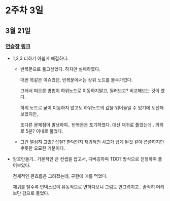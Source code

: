# 2주차 3일

## 3월 21일
### [연습장 링크](https://jamboard.google.com/d/1i-PRFRkrEJOyD6aSx3Gdm6-bGBRWg-7B7-6Z7kH2qHo/edit?usp=sharing)

- 1,2,3 더하기 아쉽게 해결하다.
  - 반복문으로 풀고싶었다. 하지만 실패하였다.

    매번 똑같은 이슈였던, 반복문에서는 상위 노드를 볼수가없다.
    
    그래서 떠오른 방법이 하위노드로 이동하지말고, 찔러보고? 비교해보는 것이 였다.

    하위 노드로 굳이 이동하지 않고도 하위노드의 값을 읽어들일 수 있기에 도전해보았지만,
  
    또다른 문제점이 발생하여.. 반복문은 포기하였다. 대신 재귀로 풀었는데.. 의외로 5분? 이내로 풀었다.
  - 그간 열심히 고민? 삽질? 한덕인지 재귀적인 사고가 쉽게 된것 같아 씁쓸하지만 뿌듯한 오묘한 기분이다.

- 암호만들기.. 기본적인 큰 컨셉을 잡고서, 디버깅하며 TDD? 방식으로 진행하여 풀어보았다.

  전체적인 큰흐름은 그려졌는데, 구현에 애를 먹었다. 
  
  재귀를 탈수록 인덱스값이 유동적으로 변하다보니 그럼도 안그려지고.. 솔직히 머리보단 감으로 풀었다.


